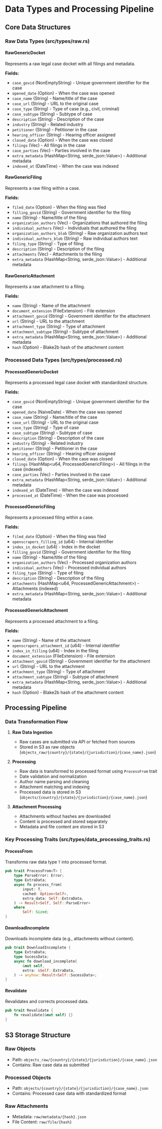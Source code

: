 # Data Types and Processing Pipeline

## Core Data Structures

### Raw Data Types (src/types/raw.rs)

#### RawGenericDocket
Represents a raw legal case docket with all filings and metadata.

**Fields:**
- `case_govid` (NonEmptyString) - Unique government identifier for the case
- `opened_date` (Option<NaiveDate>) - When the case was opened
- `case_name` (String) - Name/title of the case
- `case_url` (String) - URL to the original case
- `case_type` (String) - Type of case (e.g., civil, criminal)
- `case_subtype` (String) - Subtype of case
- `description` (String) - Description of the case
- `industry` (String) - Related industry
- `petitioner` (String) - Petitioner in the case
- `hearing_officer` (String) - Hearing officer assigned
- `closed_date` (Option<NaiveDate>) - When the case was closed
- `filings` (Vec<RawGenericFiling>) - All filings in the case
- `case_parties` (Vec<GenericParty>) - Parties involved in the case
- `extra_metadata` (HashMap<String, serde_json::Value>) - Additional metadata
- `indexed_at` (DateTime<Utc>) - When the case was indexed

#### RawGenericFiling
Represents a raw filing within a case.

**Fields:**
- `filed_date` (Option<NaiveDate>) - When the filing was filed
- `filling_govid` (String) - Government identifier for the filing
- `name` (String) - Name/title of the filing
- `organization_authors` (Vec<String>) - Organizations that authored the filing
- `individual_authors` (Vec<String>) - Individuals that authored the filing
- `organization_authors_blob` (String) - Raw organization authors text
- `individual_authors_blob` (String) - Raw individual authors text
- `filing_type` (String) - Type of filing
- `description` (String) - Description of the filing
- `attachments` (Vec<RawGenericAttachment>) - Attachments to the filing
- `extra_metadata` (HashMap<String, serde_json::Value>) - Additional metadata

#### RawGenericAttachment
Represents a raw attachment to a filing.

**Fields:**
- `name` (String) - Name of the attachment
- `document_extension` (FileExtension) - File extension
- `attachment_govid` (String) - Government identifier for the attachment
- `url` (String) - URL to the attachment
- `attachment_type` (String) - Type of attachment
- `attachment_subtype` (String) - Subtype of attachment
- `extra_metadata` (HashMap<String, serde_json::Value>) - Additional metadata
- `hash` (Option<Blake2bHash>) - Blake2b hash of the attachment content

### Processed Data Types (src/types/processed.rs)

#### ProcessedGenericDocket
Represents a processed legal case docket with standardized structure.

**Fields:**
- `case_govid` (NonEmptyString) - Unique government identifier for the case
- `opened_date` (NaiveDate) - When the case was opened
- `case_name` (String) - Name/title of the case
- `case_url` (String) - URL to the original case
- `case_type` (String) - Type of case
- `case_subtype` (String) - Subtype of case
- `description` (String) - Description of the case
- `industry` (String) - Related industry
- `petitioner` (String) - Petitioner in the case
- `hearing_officer` (String) - Hearing officer assigned
- `closed_date` (Option<NaiveDate>) - When the case was closed
- `filings` (HashMap<u64, ProcessedGenericFiling>) - All filings in the case (indexed)
- `case_parties` (Vec<GenericParty>) - Parties involved in the case
- `extra_metadata` (HashMap<String, serde_json::Value>) - Additional metadata
- `indexed_at` (DateTime<Utc>) - When the case was indexed
- `processed_at` (DateTime<Utc>) - When the case was processed

#### ProcessedGenericFiling
Represents a processed filing within a case.

**Fields:**
- `filed_date` (Option<NaiveDate>) - When the filing was filed
- `openscrapers_filling_id` (u64) - Internal identifier
- `index_in_docket` (u64) - Index in the docket
- `filling_govid` (String) - Government identifier for the filing
- `name` (String) - Name/title of the filing
- `organization_authors` (Vec<OrgName>) - Processed organization authors
- `individual_authors` (Vec<OrgName>) - Processed individual authors
- `filing_type` (String) - Type of filing
- `description` (String) - Description of the filing
- `attachments` (HashMap<u64, ProcessedGenericAttachment>) - Attachments (indexed)
- `extra_metadata` (HashMap<String, serde_json::Value>) - Additional metadata

#### ProcessedGenericAttachment
Represents a processed attachment to a filing.

**Fields:**
- `name` (String) - Name of the attachment
- `openscrapers_attachment_id` (u64) - Internal identifier
- `index_in_filling` (u64) - Index in the filing
- `document_extension` (FileExtension) - File extension
- `attachment_govid` (String) - Government identifier for the attachment
- `url` (String) - URL to the attachment
- `attachment_type` (String) - Type of attachment
- `attachment_subtype` (String) - Subtype of attachment
- `extra_metadata` (HashMap<String, serde_json::Value>) - Additional metadata
- `hash` (Option<Blake2bHash>) - Blake2b hash of the attachment content

## Processing Pipeline

### Data Transformation Flow

1. **Raw Data Ingestion**
   - Raw cases are submitted via API or fetched from sources
   - Stored in S3 as raw objects (`objects_raw/{country}/{state}/{jurisdiction}/{case_name}.json`)

2. **Processing**
   - Raw data is transformed to processed format using `ProcessFrom` trait
   - Date validation and normalization
   - Author name parsing and cleaning
   - Attachment matching and indexing
   - Processed data is stored in S3 (`objects/{country}/{state}/{jurisdiction}/{case_name}.json`)

3. **Attachment Processing**
   - Attachments without hashes are downloaded
   - Content is processed and stored separately
   - Metadata and file content are stored in S3

### Key Processing Traits (src/types/data_processing_traits.rs)

#### ProcessFrom<T>
Transforms raw data type `T` into processed format.

```rust
pub trait ProcessFrom<T> {
    type ParseError: Error;
    type ExtraData;
    async fn process_from(
        input: T,
        cached: Option<Self>,
        extra_data: Self::ExtraData,
    ) -> Result<Self, Self::ParseError>
    where
        Self: Sized;
}
```

#### DownloadIncomplete
Downloads incomplete data (e.g., attachments without content).

```rust
pub trait DownloadIncomplete {
    type ExtraData;
    type SucessData;
    async fn download_incomplete(
        &mut self,
        extra: &Self::ExtraData,
    ) -> anyhow::Result<Self::SucessData>;
}
```

#### Revalidate
Revalidates and corrects processed data.

```rust
pub trait Revalidate {
    fn revalidate(&mut self) {}
}
```

## S3 Storage Structure

### Raw Objects
- Path: `objects_raw/{country}/{state}/{jurisdiction}/{case_name}.json`
- Contains: Raw case data as submitted

### Processed Objects
- Path: `objects/{country}/{state}/{jurisdiction}/{case_name}.json`
- Contains: Processed case data with standardized format

### Raw Attachments
- Metadata: `raw/metadata/{hash}.json`
- File Content: `raw/file/{hash}`